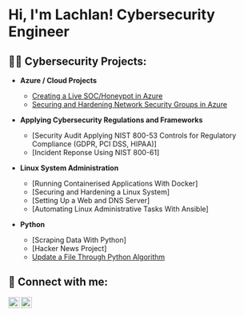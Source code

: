 <h1>Hi, I'm Lachlan! Cybersecurity Engineer </h1>

<h2>👨‍💻 Cybersecurity Projects:</h2>

- <b>Azure / Cloud Projects </b>
  - [Creating a Live SOC/Honeypot in Azure](https://github.com/Lachiecodes/Azure-SOC-Honeypot)
  - [Securing and Hardening Network Security Groups in Azure](https://github.com/Lachiecodes/Azure-Honeypot-Configuration)
    
- <b>Applying Cybersecurity Regulations and Frameworks </b>
  - [Security Audit Applying NIST 800-53 Controls for Regulatory Compliance (GDPR, PCI DSS, HIPAA)]
  - [Incident Reponse Using NIST 800-61]
     
- <b>Linux System Administration </b>
  - [Running Containerised Applications With Docker]
  - [Securing and Hardening a Linux System]
  - [Setting Up a Web and DNS Server]
  - [Automating Linux Administrative Tasks With Ansible]
    
- <b>Python</b>
  - [Scraping Data With Python]
  - [Hacker News Project]
  - [Update a File Through Python Algorithm](https://github.com/Lachiecodes/Python-Algorithm-UpdateFile)

<h2> 🤳 Connect with me:</h2>

[<img align="left" alt="LachlanSimpson | LinkedIn" width="22px" src="https://cdn.jsdelivr.net/npm/simple-icons@v3/icons/linkedin.svg" />][linkedin]
[<img align="left" alt="LachlanSimpson | Instagram" width="22px" src="https://cdn.jsdelivr.net/npm/simple-icons@v3/icons/instagram.svg" />][instagram]

[instagram]: https://www.instagram.com/simpsonlachie/
[linkedin]: https://linkedin.com/in/lachlan-simpson-cybersec

<!--
**Lachiecodes/Lachiecodes** is a ✨ _special_ ✨ repository because its `README.md` (this file) appears on your GitHub profile.

Here are some ideas to get you started:

- 🔭 I’m currently working on ...
- 🌱 I’m currently learning ...
- 👯 I’m looking to collaborate on ...
- 🤔 I’m looking for help with ...
- 💬 Ask me about ...
- 📫 How to reach me: ...
- 😄 Pronouns: ...
- ⚡ Fun fact: ...
-->
